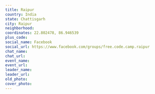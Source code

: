 ```yaml
---
title: Raipur
country: India
state: Chattisgarh
city: Raipur
neighborhood: 
coordinates: 22.802478, 86.946539
plus_code:
social_name: Facebook
social_url: https://www.facebook.com/groups/free.code.camp.raipur
chat_name:
chat_url:
event_name:
event_url:
leader_name:
leader_url:
old_photo: 
cover_photo:
---
```

